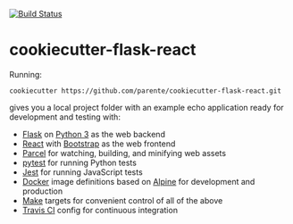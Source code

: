 [![Build Status](https://travis-ci.com/parente/cookiecutter-flask-react.svg?branch=master)](https://travis-ci.com/parente/cookiecutter-flask-react)

# cookiecutter-flask-react

Running:

```
cookiecutter https://github.com/parente/cookiecutter-flask-react.git
```

gives you a local project folder with an example echo application ready for
development and testing with:

* [Flask](http://flask.pocoo.org/) on [Python 3](https://python.org) as the web backend
* [React](https://reactjs.org/) with [Bootstrap](http://getbootstrap.com/) as the web frontend
* [Parcel](https://parceljs.org/) for watching, building, and minifying web assets
* [pytest](https://docs.pytest.org/en/latest/) for running Python tests
* [Jest](https://jestjs.io/) for running JavaScript tests
* [Docker](https://www.docker.com/) image definitions based on [Alpine](https://alpinelinux.org/) for development and production
* [Make](https://www.gnu.org/software/make/) targets for convenient control of all of the above
* [Travis CI](http://travis-ci.org) config for continuous integration
